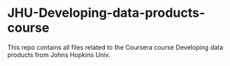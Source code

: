 # JHU-Developing-data-products-course
This repo contains all files related to the Coursera course Developing data products from Johns Hopkins Univ. 
